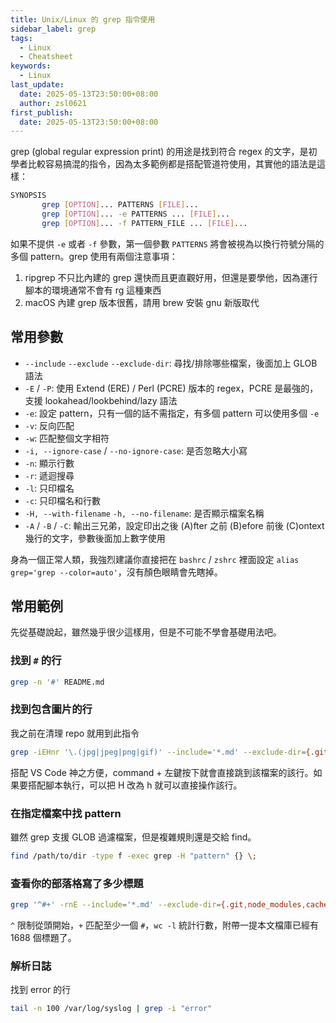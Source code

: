 ```yaml
---
title: Unix/Linux 的 grep 指令使用
sidebar_label: grep
tags:
  - Linux
  - Cheatsheet
keywords:
  - Linux
last_update:
  date: 2025-05-13T23:50:00+08:00
  author: zsl0621
first_publish:
  date: 2025-05-13T23:50:00+08:00
---
```


grep (global regular expression print) 的用途是找到符合 regex 的文字，是初學者比較容易搞混的指令，因為太多範例都是搭配管道符使用，其實他的語法是這樣：

```sh
SYNOPSIS
       grep [OPTION]... PATTERNS [FILE]...
       grep [OPTION]... -e PATTERNS ... [FILE]...
       grep [OPTION]... -f PATTERN_FILE ... [FILE]...
```

如果不提供 `-e` 或者 `-f` 參數，第一個參數 `PATTERNS` 將會被視為以換行符號分隔的多個 pattern。grep 使用有兩個注意事項：

1. ripgrep 不只比內建的 grep 還快而且更直觀好用，但還是要學他，因為運行腳本的環境通常不會有 rg 這種東西
2. macOS 內建 grep 版本很舊，請用 brew 安裝 gnu 新版取代

## 常用參數

- `--include` `--exclude` `--exclude-dir`: 尋找/排除哪些檔案，後面加上 GLOB 語法
- `-E` / `-P`: 使用 Extend (ERE) / Perl (PCRE) 版本的 regex，PCRE 是最強的，支援 lookahead/lookbehind/lazy 語法
- `-e`: 設定 pattern，只有一個的話不需指定，有多個 pattern 可以使用多個 `-e`
- `-v`: 反向匹配
- `-w`: 匹配整個文字相符
- `-i, --ignore-case` / `--no-ignore-case`: 是否忽略大小寫
- `-n`: 顯示行數
- `-r`: 遞迴搜尋
- `-l`: 只印檔名
- `-c`: 只印檔名和行數
- `-H, --with-filename` `-h, --no-filename`: 是否顯示檔案名稱
- `-A` / `-B` / `-C`: 輸出三兄弟，設定印出之後 (A)fter 之前 (B)efore 前後 (C)ontext 幾行的文字，參數後面加上數字使用

身為一個正常人類，我強烈建議你直接把在 `bashrc` / `zshrc` 裡面設定 `alias grep='grep --color=auto'`，沒有顏色眼睛會先瞎掉。

## 常用範例

先從基礎說起，雖然幾乎很少這樣用，但是不可能不學會基礎用法吧。

### 找到 `#` 的行

```sh
grep -n '#' README.md
```

### 找到包含圖片的行

我之前在清理 repo 就用到此指令

```sh
grep -iEHnr '\.(jpg|jpeg|png|gif)' --include='*.md' --exclude-dir={.git,cache,node_modules} --color=auto .
```

搭配 VS Code 神之方便，command + 左鍵按下就會直接跳到該檔案的該行。如果要搭配腳本執行，可以把 H 改為 h 就可以直接操作該行。

### 在指定檔案中找 pattern

雖然 grep 支援 GLOB 過濾檔案，但是複雜規則還是交給 find。

```sh
find /path/to/dir -type f -exec grep -H "pattern" {} \;
```

### 查看你的部落格寫了多少標題

```sh
grep '^#+' -rnE --include='*.md' --exclude-dir={.git,node_modules,cache} -H --color=auto | wc -l
```

`^` 限制從頭開始，`+` 匹配至少一個 `#`，`wc -l` 統計行數，附帶一提本文檔庫已經有 1688 個標題了。

### 解析日誌

找到 error 的行

```sh
tail -n 100 /var/log/syslog | grep -i "error"
```
